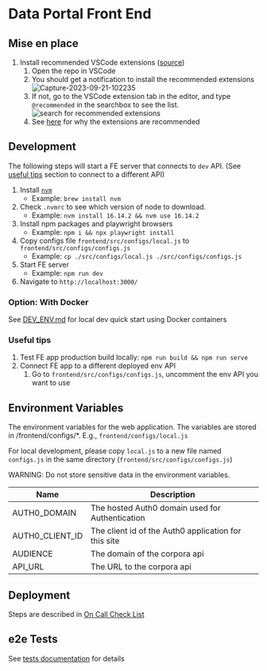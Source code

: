 # Data Portal Front End

## Mise en place

1. Install recommended VSCode extensions ([source](https://dev.to/askrishnapravin/recommend-vs-code-extensions-to-your-future-teammates-4gkb))
   1. Open the repo in VSCode
   1. You should get a notification to install the recommended extensions
      ![Capture-2023-09-21-102235](https://github.com/chanzuckerberg/single-cell-data-portal/assets/6309723/07eaff7b-420e-457e-942d-6f02c1609660)
   1. If not, go to the VSCode extension tab in the editor, and type `@recommended` in the searchbox to see the list.
      ![search for recommended extensions](https://github.com/chanzuckerberg/single-cell-data-portal/assets/6309723/a765a536-b54d-4ca1-9072-68f43bf9c09b)
   1. See [here](https://docs.google.com/document/d/1qveZszisGdH6FvP5XI6y5re93A0ZI9aX_k45veiyWMY/edit#bookmark=id.cdwlzmjo98io) for why the extensions are recommended

## Development

The following steps will start a FE server that connects to `dev` API. (See [useful tips](#useful-tips) section to connect to a different API)

1. Install [`nvm`](https://github.com/nvm-sh/nvm)
   - Example: `brew install nvm`
1. Check `.nvmrc` to see which version of node to download.
   - Example: `nvm install 16.14.2 && nvm use 16.14.2`
1. Install npm packages and playwright browsers
   - Example: `npm i && npx playwright install`
1. Copy configs file `frontend/src/configs/local.js` to `frontend/src/configs/configs.js`
   - Example: `cp ./src/configs/local.js ./src/configs/configs.js`
1. Start FE server
   - Example: `npm run dev`
1. Navigate to `http://localhost:3000/`

### Option: With Docker

See [DEV_ENV.md](../DEV_ENV.md) for local dev quick start using Docker containers

### Useful tips

1. Test FE app production build locally: `npm run build && npm run serve`
1. Connect FE app to a different deployed env API
   1. Go to `frontend/src/configs/configs.js`, uncomment the env API you want to use

## Environment Variables

The environment variables for the web application. The variables are stored in /frontend/configs/\*. E.g., `frontend/configs/local.js`

For local development, please copy `local.js` to a new file named `configs.js`
in the same directory (`frontend/src/configs/configs.js`)

WARNING: Do not store sensitive data in the environment variables.

| Name            | Description                                          |
| --------------- | ---------------------------------------------------- |
| AUTH0_DOMAIN    | The hosted Auth0 domain used for Authentication      |
| AUTH0_CLIENT_ID | The client id of the Auth0 application for this site |
| AUDIENCE        | The domain of the corpora api                        |
| API_URL         | The URL to the corpora api                           |

## Deployment

Steps are described in [On Call Check List](https://docs.google.com/document/d/1G2NTjXTJJeHyhqvnyzYmcO0Um24Ph0dCLUyMIWZvLfg/edit#)

## e2e Tests

See [tests documentation](tests/README.md) for details
